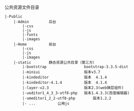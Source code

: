 公共资源文件目录

    |-Public	
		|-Admin			后台
			|-css		
			|-js			
			|-fonts		
			|-images		
		|-Home			前台
			|-css		
			|-js			
			|-images		
		|-static		静态资源公共目录（第三方）
			|-bootstrap					bootstrap-3.3.5-dist		
			|-miniui					版本v3.7
			|-kindeditor				版本	4.1.4
			|-kindeditor-4.1.4			版本	4.1.4
			|-layer-v2.3				版本2.3(web弹层组件)	
			|-ueditor1_4_3_3-utf8-php	版本1.4.3.3(百度编辑器)
			|-umeditor1_2_2-utf8-php		版本1.2.2
			|- ...			公用js